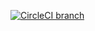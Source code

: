 [![CircleCI branch](https://img.shields.io/circleci/project/crynobone/spendeeio/master.svg?style=flat)](https://circleci.com/gh/crynobone/spendeeio)